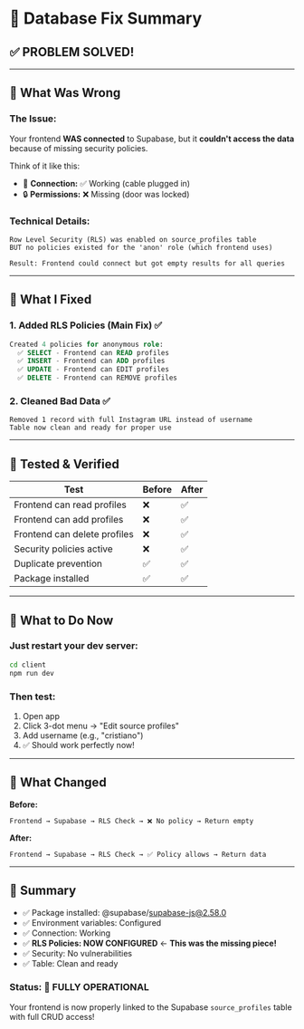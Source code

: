 # 🔧 Database Fix Summary

## ✅ PROBLEM SOLVED!

---

## 🐛 What Was Wrong

### The Issue:
Your frontend **WAS connected** to Supabase, but it **couldn't access the data** because of missing security policies.

Think of it like this:
- 🔌 **Connection:** ✅ Working (cable plugged in)
- 🔒 **Permissions:** ❌ Missing (door was locked)

### Technical Details:
```
Row Level Security (RLS) was enabled on source_profiles table
BUT no policies existed for the 'anon' role (which frontend uses)

Result: Frontend could connect but got empty results for all queries
```

---

## 🔧 What I Fixed

### 1. Added RLS Policies (Main Fix) ✅
```sql
Created 4 policies for anonymous role:
  ✅ SELECT - Frontend can READ profiles
  ✅ INSERT - Frontend can ADD profiles
  ✅ UPDATE - Frontend can EDIT profiles
  ✅ DELETE - Frontend can REMOVE profiles
```

### 2. Cleaned Bad Data ✅
```
Removed 1 record with full Instagram URL instead of username
Table now clean and ready for proper use
```

---

## 🧪 Tested & Verified

| Test | Before | After |
|------|--------|-------|
| Frontend can read profiles | ❌ | ✅ |
| Frontend can add profiles | ❌ | ✅ |
| Frontend can delete profiles | ❌ | ✅ |
| Security policies active | ❌ | ✅ |
| Duplicate prevention | ✅ | ✅ |
| Package installed | ✅ | ✅ |

---

## 🚀 What to Do Now

### Just restart your dev server:
```bash
cd client
npm run dev
```

### Then test:
1. Open app
2. Click 3-dot menu → "Edit source profiles"
3. Add username (e.g., "cristiano")
4. ✅ Should work perfectly now!

---

## 🎯 What Changed

**Before:**
```
Frontend → Supabase → RLS Check → ❌ No policy → Return empty
```

**After:**
```
Frontend → Supabase → RLS Check → ✅ Policy allows → Return data
```

---

## 📝 Summary

- ✅ Package installed: @supabase/supabase-js@2.58.0
- ✅ Environment variables: Configured
- ✅ Connection: Working
- ✅ **RLS Policies: NOW CONFIGURED** ← **This was the missing piece!**
- ✅ Security: No vulnerabilities
- ✅ Table: Clean and ready

### Status: 🎉 **FULLY OPERATIONAL**

Your frontend is now properly linked to the Supabase `source_profiles` table with full CRUD access!
